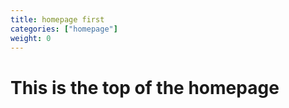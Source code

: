 ```yaml
---
title: homepage first
categories: ["homepage"]
weight: 0
---
```


# This is the top of the homepage
